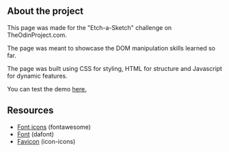 ## About the project

This page was made for the "Etch-a-Sketch" challenge on TheOdinProject.com.

The page was meant to showcase the DOM manipulation skills learned so far.

The page was built using CSS for styling, HTML for structure and Javascript for dynamic features.

You can test the demo [here.](https://jgoldenusr.github.io/3.Etch-a-Sketch/)

## Resources

- [Font icons](https://fontawesome.com) (fontawesome)
- [Font](https://www.dafont.com/tenby-five.font) (dafont)
- [Favicon](https://icon-icons.com) (icon-icons)
